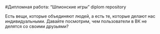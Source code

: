 #Дипломная работа: “Шпионские игры”
diplom repository

Есть вещи, которые объединяют людей, а есть те, которые делают нас индивидуальными. Давайте посмотрим, чем пользователи в ВК не делятся со своими друзьями?

